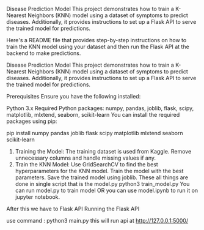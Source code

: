 Disease Prediction Model
This project demonstrates how to train a K-Nearest Neighbors (KNN) model using a dataset of symptoms to predict diseases. Additionally, it provides instructions to set up a Flask API to serve the trained model for predictions.

Here's a README file that provides step-by-step instructions on how to train the KNN model using your dataset and then run the Flask API at the backend to make predictions.

Disease Prediction Model
This project demonstrates how to train a K-Nearest Neighbors (KNN) model using a dataset of symptoms to predict diseases. Additionally, it provides instructions to set up a Flask API to serve the trained model for predictions.

Prerequisites
Ensure you have the following installed:

Python 3.x
Required Python packages: numpy, pandas, joblib, flask, scipy, matplotlib, mlxtend, seaborn, scikit-learn
You can install the required packages using pip:

pip install numpy pandas joblib flask scipy matplotlib mlxtend seaborn scikit-learn

1. Training the Model:
 The training dataset is used from Kaggle.
 Remove unnecessary columns and handle missing values if any.
2. Train the KNN Model:
  Use GridSearchCV to find the best hyperparameters for the KNN model.
  Train the model with the best parameters.
  Save the trained model using joblib.
These all things are done in single script that is the model.py
python3 train_model.py
You can run model.py to train model OR you can use model.ipynb to run it on jupyter notebook.

After this we have to Flask API
Running the Flask API

use command :
python3 main.py 
this will run api at http://127.0.0.1:5000/




